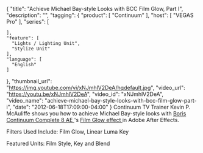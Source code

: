 {
  "title": "Achieve Michael Bay-style Looks with BCC Film Glow, Part I",
  "description": "",
  "tagging": {
    "product": [
      "Continuum"
    ],
    "host": [
      "VEGAS Pro"
    ],
    "series": [

    ],
    "feature": [
      "Lights / Lighting Unit",
      "Stylize Unit"
    ],
    "language": [
      "English"
    ]
  },
  "thumbnail_url": "https://img.youtube.com/vi/xNJmhlV2DeA/hqdefault.jpg",
  "video_url": "https://youtu.be/xNJmhlV2DeA",
  "video_id": "xNJmhlV2DeA",
  "video_name": "achieve-michael-bay-style-looks-with-bcc-film-glow-part-i",
  "date": "2012-06-18T17:09:00-04:00"
}
Continuum TV Trainer Kevin P. McAuliffe shows you how to achieve Michael Bay-style looks with [ Boris Continuum Complete 8 AE ](/products/continuum/) 's [ Film Glow effect ](/products/continuum-units/film-style/) in Adobe After Effects.

Filters Used Include: Film Glow, Linear Luma Key

Featured Units: Film Style, Key and Blend
